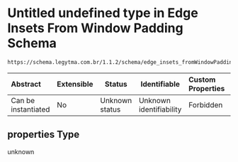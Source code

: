 # Untitled undefined type in Edge Insets From Window Padding Schema

```txt
https://schema.legytma.com.br/1.1.2/schema/edge_insets_fromWindowPadding.schema.json#/properties
```




| Abstract            | Extensible | Status         | Identifiable            | Custom Properties | Additional Properties | Access Restrictions | Defined In                                                                                                                |
| :------------------ | ---------- | -------------- | ----------------------- | :---------------- | --------------------- | ------------------- | ------------------------------------------------------------------------------------------------------------------------- |
| Can be instantiated | No         | Unknown status | Unknown identifiability | Forbidden         | Allowed               | none                | [edge_insets_fromWindowPadding.schema.json\*](../schema/edge_insets_fromWindowPadding.schema.json) |

## properties Type

unknown
